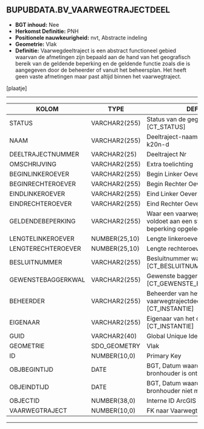﻿## BUPUBDATA.BV_VAARWEGTRAJECTDEEL


* __BGT inhoud:__ Nee
* __Herkomst Definitie:__ PNH
* __Positionele nauwkeurigheid:__ nvt, Abstracte indeling
* __Geometrie:__ Vlak
* __Definitie:__
Vaarwegdeeltraject is een abstract functioneel gebied waarvan
de afmetingen zijn bepaald aan de hand van het geografisch
bereik van de geldende beperking en de geldende functie
zoals die is aangegeven door de beheerder of vanuit het
beheersplan. Het heeft geen vaste afmetingen maar past
altijd binnen het vaarwegtraject.


[plaatje]

***

|KOLOM                           	|TYPE          	|DEFINITIE|
|------                          	|----          	|-----    |
|STATUS                          	|VARCHAR2(255) 	|Status van de gegevens, keuzelijst [CT_STATUS]
|NAAM                            	|VARCHAR2(255) 	|Deeltraject-naam, bijvoorbeeld k20n-d||
|DEELTRAJECTNUMMER               	|VARCHAR2(25)  	|Deeltraject Nr|
|OMSCHRIJVING                    	|VARCHAR2(255) 	|Extra toelichting|
|BEGINLINKEROEVER                	|VARCHAR2(255) 	|Begin Linker Oever|
|BEGINRECHTEROEVER               	|VARCHAR2(255) 	|Begin Rechter Oever|
|EINDLINKEROEVER                 	|VARCHAR2(255) 	|Eind Linker Oever|
|EINDRECHTEROEVER                	|VARCHAR2(255) 	|Eind Rechter Oever|
|GELDENDEBEPERKING               	|VARCHAR2(255) 	|Waar een vaarwegdeeltraject niet voldoet aan een streefbeeld worden beperking opgelegd qua gebruik.|
|LENGTELINKEROEVER               	|NUMBER(25,10) 	|Lengte linkeroever (m)|
|LENGTERECHTEROEVER              	|NUMBER(25,10) 	|Lengte rechteroever (m)|
|BESLUITNUMMER                   	|VARCHAR2(255) 	|Besluitnummer waarde, keuzelijst [CT_BESLUITNUMMER]|
|GEWENSTEBAGGERKWAL              	|VARCHAR2(255) 	|Gewenste baggerkwaliteit, keuzelijst [CT_GEWENSTE_BAGGERKWALITEIT]|
|BEHEERDER                       	|VARCHAR2(255) 	|Beheerder van het vaarwegtrajectdeel, keuzelijst [CT_INSTANTIE]|
|EIGENAAR                        	|VARCHAR2(255) 	|Eigenaar van het object, keuzelijst [CT_INSTANTIE]|
|GUID                            	|VARCHAR2(40)  	|Global Unique Identifier|
|GEOMETRIE                       	|SDO_GEOMETRY  	|Vlak|
|ID                              	|NUMBER(10,0)  	|Primary Key|
|OBJBEGINTIJD                    	|DATE          	|BGT, Datum waarop het object bij de bronhouder is ontstaan|
|OBJEINDTIJD                     	|DATE          	|BGT, Datum waarop het object bij de bronhouder niet meer geldig is|
|OBJECTID                        	|NUMBER(38,0)   |Interne ID ArcGIS|
|VAARWEGTRAJECT                  	|NUMBER(10,0)  	|FK naar Vaarwegtraject|

***
